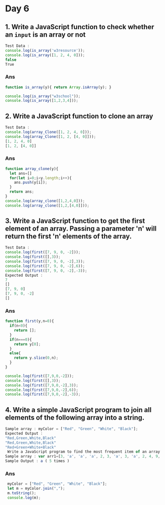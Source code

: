 # Day 6

## 1. Write a JavaScript function to check whether an `input` is an array or not
``` javascript
Test Data :
console.log(is_array('w3resource'));
console.log(is_array([1, 2, 4, 0]));
false
True
```
### Ans
``` javascript
function is_array(y){ return Array.isArray(y); }

console.log(is_array("w3school"));
console.log(is_array([1,2,3,4]));

```

## 2. Write a JavaScript function to clone an array
``` javascript
Test Data :
console.log(array_Clone([1, 2, 4, 0]));
console.log(array_Clone([1, 2, [4, 0]]));
[1, 2, 4, 0]
[1, 2, [4, 0]]
```
### Ans
``` javascript
function array_clone(y){
  let ans=[]
  for(let i=0;i<y.length;i++){
    ans.push(y[i]);
  }
  return ans;
}
console.log(array_clone([1,2,4,0]));
console.log(array_clone([1,2,[4,0]]));

```

## 3. Write a JavaScript function to get the first element of an array. Passing a parameter 'n' will return the first 'n' elements of the array.
``` javascript
Test Data :
console.log(first([7, 9, 0, -2]));
console.log(first([],3));
console.log(first([7, 9, 0, -2],3));
console.log(first([7, 9, 0, -2],6));
console.log(first([7, 9, 0, -2],-3));
Expected Output :
7
[]
[7, 9, 0]
[7, 9, 0, -2]
[]
```
### Ans
``` javascript
function first(y,n=0){
  if(n<0){
    return [];
  }
  if(n===0){
    return y[0];
  }
  else{
    return y.slice(0,n);
  }
}

console.log(first([7,9,0,-2]));
console.log(first([],3));
console.log(first([7,9,0,-2],3));
console.log(first([7,9,0,-2],6));
console.log(first([7,9,0,-2],-3));
```

## 4. Write a simple JavaScript program to join all elements of the following array into a string.
``` javascript
Sample array : myColor = ["Red", "Green", "White", "Black"];
Expected Output :
"Red,Green,White,Black"
"Red,Green,White,Black"
"Red+Green+White+Black"
 Write a JavaScript program to find the most frequent item of an array
Sample array : var arr1=[3, 'a', 'a', 'a', 2, 3, 'a', 3, 'a', 2, 4, 9, 3];
Sample Output : a ( 5 times )
```
### Ans
``` javascript
 myColor = ["Red", "Green", "White", "Black"];
 let m = myColor.join(",");
 m.toString();
 console.log(m);
```
